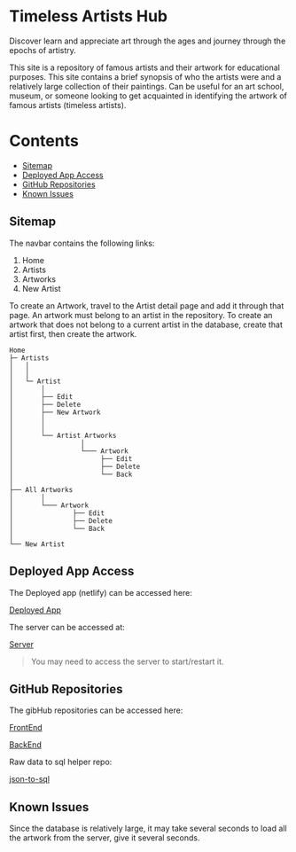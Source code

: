 
# Timeless Artists Hub
Discover learn and appreciate art through the ages and journey through the epochs of artistry.

This site is a repository of famous artists and their artwork for educational purposes. This site contains a brief synopsis of who the artists were and a relatively large collection of their paintings. Can be useful for an art school, museum, or someone looking to get acquainted in identifying the artwork of famous artists (timeless artists). 

Contents
========
 - [Sitemap](#sitemap)
 - [Deployed App Access](#deployed-app-access)
 - [GitHub Repositories](#github-repositories)
 - [Known Issues](#known-issues)


## Sitemap 

The navbar contains the following links:
 1. Home 
 1. Artists
 1. Artworks
 1. New Artist

 To create an Artwork, travel to the Artist detail page and add it through that page. An artwork must belong to an artist in the repository. To create an artwork that does not belong to a current artist in the database, create that artist first, then create the artwork.

```shell
Home
├─ Artists
│   │
│   │
│   └─ Artist
│       │
│       ├── Edit
│       ├── Delete
│       ├── New Artwork         
│       │    
│       │   
│       └── Artist Artworks
│                 │
│                 └─── Artwork 
│                      ├── Edit
│                      ├── Delete    
│                      └── Back       
│  
├── All Artworks
│       │
│       └─── Artwork 
│               ├── Edit
│               ├── Delete    
│               └── Back
│
└── New Artist  
```

## Deployed App Access

The Deployed app (netlify) can be accessed here: 

[Deployed App](https://main--gregarious-cocada-8a62fe.netlify.app/)

The server can be accessed at:

[Server](https://timeless-artists-hub-server.onrender.com/)
> You may need to access the server to start/restart it.

## GitHub Repositories

The gibHub repositories can be accessed here:

[FrontEnd](https://github.com/jorammercado/timeless-artists-hub-app)

[BackEnd](https://github.com/jorammercado/timeless-artists-hub-server)

Raw data to sql helper repo:

[json-to-sql](https://github.com/jorammercado/timeless-artists-hub-sql-init)


## Known Issues

Since the database is relatively large, it may take several seconds to load all the artwork from the server, give it several seconds.
